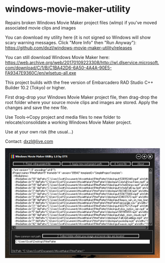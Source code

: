 # windows-movie-maker-utility
Repairs broken Windows Movie Maker project files (wlmp) if you've moved associated movie clips and images

You can download my utility here (it is not signed so Windows will show scary warning messages. Click "More Info" then "Run Anyway"): https://github.com/dxzl/windows-movie-maker-utility/releases

You can still download Windows Movie Maker here:
https://web.archive.org/web/20170109223308/http://wl.dlservice.microsoft.com/download/C/1/B/C1BA42D6-6A50-4A4A-90E5-FA9347E9360C/en/wlsetup-all.exe

This project builds with the free version of Embarcadero RAD Studio C++ Builder 10.2 (Tokyo) or higher.

First drag-drop your Windows Movie Maker project file, then drag-drop the root folder where your source movie clips and images are stored. Apply the changes and save the new file.

Use Tools->Copy project and media files to new folder to relocate/consolidate a working Windows Movie Maker project.

Use at your own risk (the usual...)

Contact: dxzl@live.com

![Preview](MM.png)